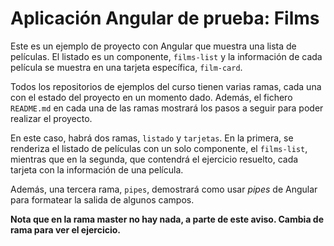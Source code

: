 # Aplicación Angular de prueba: Films

Este es un ejemplo de proyecto con Angular que muestra una lista de películas. El listado es un componente, `films-list` y la información de cada película se muestra en una tarjeta específica, `film-card`.

Todos los repositorios de ejemplos del curso tienen varias ramas, cada una con el estado del proyecto
en un momento dado. Además, el fichero `README.md` en cada una de las ramas mostrará los pasos a seguir para poder realizar el proyecto.

En este caso, habrá dos ramas, `listado` y `tarjetas`. En la primera, se renderiza el listado de películas con un solo componente, el `films-list`, mientras que en la segunda, que contendrá el ejercicio resuelto, cada tarjeta con la información de una película.

Además, una tercera rama, `pipes`, demostrará como usar *pipes* de Angular para formatear la salida de algunos campos.

**Nota que en la rama master no hay nada, a parte de este aviso. Cambia de rama para ver el ejercicio.**
